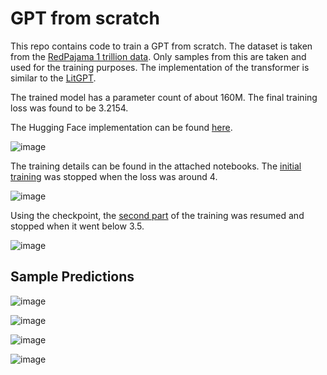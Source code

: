 # GPT from scratch

This repo contains code to train a GPT from scratch. The dataset is taken from the [RedPajama 1 trillion data](https://huggingface.co/datasets/togethercomputer/RedPajama-Data-1T-Sample). Only samples from this are taken and used for the training purposes. The implementation of the transformer is similar to the [LitGPT](https://github.com/Lightning-AI/lit-gpt). 

The trained model has a parameter count of about 160M. The final training loss  was found to be 3.2154.

The Hugging Face implementation can be found [here](https://huggingface.co/spaces/mkthoma/GPT_From_Scratch).

![image](https://github.com/mkthoma/gpt_from_scratch/assets/135134412/d9c2913e-e330-4649-b137-db4abfa6dcf5)


The training details can be found in the attached notebooks. The [initial training](https://github.com/mkthoma/gpt_from_scratch/blob/main/Training%20Part%201.ipynb) was stopped when the loss was around 4. 

![image](https://github.com/mkthoma/gpt_from_scratch/assets/135134412/f0122ba2-b9b3-430d-a6f3-cdde5263a674)


Using the checkpoint, the [second part](https://github.com/mkthoma/gpt_from_scratch/blob/main/Training%20Part%202.ipynb) of the training was resumed and stopped when it went below 3.5. 

![image](https://github.com/mkthoma/gpt_from_scratch/assets/135134412/23195bda-97ce-4b13-a96b-53552ba2a57e)

## Sample Predictions

![image](https://github.com/mkthoma/gpt_from_scratch/assets/135134412/5420735e-7f22-4d57-a8cb-bbab7be3038c)

![image](https://github.com/mkthoma/gpt_from_scratch/assets/135134412/d1a4d7a5-152a-472d-821d-7bdbd668f116)

![image](https://github.com/mkthoma/gpt_from_scratch/assets/135134412/b550368f-0b12-4c8c-8daa-9aec385310f9)

![image](https://github.com/mkthoma/gpt_from_scratch/assets/135134412/7105ddef-af5a-425c-b40b-fb3011b84df4)
